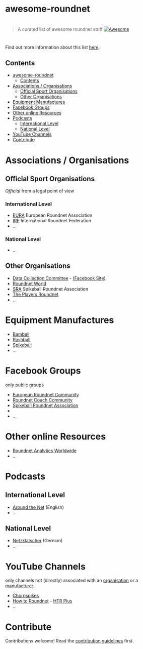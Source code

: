# awesome-roundnet

> #
> A curated list of awesome roundnet stuff  [![Awesome](https://awesome.re/badge.svg)](https://awesome.re) 
> #

Find out more information about this list [here](about.md).

## Contents
- [awesome-roundnet](#awesome-roundnet)
  - [Contents](#contents)
- [Associations / Organisations](#associations--organisations)
  - [Official Sport Organisations](#official-sport-organisations)
  - [Other Organisations](#other-organisations)
- [Equipment Manufactures](#equipment-manufactures)
- [Facebook Groups](#facebook-groups)
- [Other online Resources](#other-online-resources)
- [Podcasts](#podcasts)
  - [International Level](#international-level)
  - [National Level](#national-level)
- [YouTube Channels](#youtube-channels)
- [Contribute](#contribute)


# Associations / Organisations
## Official Sport Organisations

*Official* from a legal point of view
### International Level
- [EURA](https://www.roundnet.eu) European Roundnet Association
- [IRF](https://www.roundnetfederation.org/about) International Roundnet Federation
- ...

### National Level
- ...


## Other Organisations

- [Data Collection Committee](https://tournaments.spikeball.com/pages/data-collection-committee) - [(Facebook Site)](https://web.facebook.com/RoundnetDCC)
- [Roundnet World](https://www.roundnetworld.com/)
- [SRA](https://tournaments.spikeball.com/) Spikeball Roundnet Association
- [The Players Roundnet](http://theplayersroundnet.com/)
- ...


# Equipment Manufactures

- [Bamball](https://bamball.de/)
- [Rashball](https://www.rashball.com/)
- [Spikeball](https://spikeball.com/)
- ...

# Facebook Groups

only public groups

- [European Roundnet Community](https://web.facebook.com/groups/129810930851029)
- [Roundnet Coach Community](https://web.facebook.com/groups/411171740211439/)
- [Spikeball Roundnet Association](https://web.facebook.com/groups/1638656126352541)
- 
- ...


# Other online Resources

- [Roundnet Analytics Worldwide](https://roundnetstats.com/)
- ...


# Podcasts

## International Level

- [Around the Net](https://open.spotify.com/show/0BBj9dUci97EDYeNsJygl9) (English)
- ...

## National Level

- [Netzklatscher](https://open.spotify.com/show/0iYVTONsyfEP4MZHYvBaVa) (German)
- ...

# YouTube Channels

only channels not (directly) associated with an [organisation](#associations--organisations) or a [manufacturer](#equipment-manufactures).

- [Chornspikes](https://www.youtube.com/c/chornspikes/)
- [How to Roundnet](https://www.youtube.com/channel/UColRVNu-hSF_NJJnRNc3dOg) - [HTR Plus](https://www.youtube.com/c/HTRPlus/)
- ...


# Contribute

Contributions welcome! Read the [contribution guidelines](contributing.md) first.
